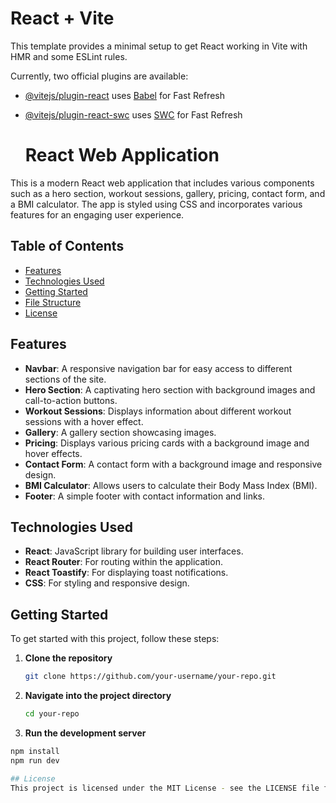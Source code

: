 # React + Vite

This template provides a minimal setup to get React working in Vite with HMR and some ESLint rules.

Currently, two official plugins are available:

- [@vitejs/plugin-react](https://github.com/vitejs/vite-plugin-react/blob/main/packages/plugin-react/README.md) uses [Babel](https://babeljs.io/) for Fast Refresh
- [@vitejs/plugin-react-swc](https://github.com/vitejs/vite-plugin-react-swc) uses [SWC](https://swc.rs/) for Fast Refresh

  # React Web Application

This is a modern React web application that includes various components such as a hero section, workout sessions, gallery, pricing, contact form, and a BMI calculator. The app is styled using CSS and incorporates various features for an engaging user experience.

## Table of Contents

- [Features](#features)
- [Technologies Used](#technologies-used)
- [Getting Started](#getting-started)
- [File Structure](#file-structure)
- [License](#license)

## Features

- **Navbar**: A responsive navigation bar for easy access to different sections of the site.
- **Hero Section**: A captivating hero section with background images and call-to-action buttons.
- **Workout Sessions**: Displays information about different workout sessions with a hover effect.
- **Gallery**: A gallery section showcasing images.
- **Pricing**: Displays various pricing cards with a background image and hover effects.
- **Contact Form**: A contact form with a background image and responsive design.
- **BMI Calculator**: Allows users to calculate their Body Mass Index (BMI).
- **Footer**: A simple footer with contact information and links.

## Technologies Used

- **React**: JavaScript library for building user interfaces.
- **React Router**: For routing within the application.
- **React Toastify**: For displaying toast notifications.
- **CSS**: For styling and responsive design.

## Getting Started

To get started with this project, follow these steps:

1. **Clone the repository**

   ```bash
   git clone https://github.com/your-username/your-repo.git
2. **Navigate into the project directory**

   ```bash
   cd your-repo

3. **Run the development server**

```bash
npm install
npm run dev

## License
This project is licensed under the MIT License - see the LICENSE file for details.
